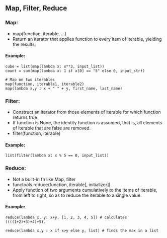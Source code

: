 ## Map, Filter, Reduce

### Map:
- map(function, iterable, ...)
- Return an iterator that applies function to every item of iterable, yielding the results.

#### Example:

    cube = list(map(lambda x: x**3, input_list))
    count = sum(map(lambda x: 1 if x[0] == "S" else 0, input_str))
    
    # Map on two iterables
    map(function, iterable1, iterable2)
    map(lambda x,y : x + " " + y, first_name, last_name)

### Filter:
- Construct an iterator from those elements of iterable for which function returns true
- If function is None, the identity function is assumed, that is, all elements of iterable that are false are removed.
- filter(function, iterable)

#### Example:

	list(filter(lambda x: x % 5 == 0, input_list))

### Reduce:
- Not a built-in fn like Map, filter
- functools.reduce(function, iterable[, initializer])
- Apply function of two arguments cumulatively to the items of iterable, from left to right, so as to reduce the iterable to a single value.
#### Example:
	reduce(lambda x, y: x+y, [1, 2, 3, 4, 5]) # calculates ((((1+2)+3)+4)+5). 
  
	reduce(lambda x,y : x if x>y else y, list) # finds the max in a list
	
<p align="right">
   <a href="./Practice Questions.md“>Next Chapter</a>
</p>